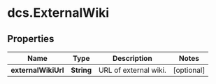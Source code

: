 # dcs.ExternalWiki

## Properties
Name | Type | Description | Notes
------------ | ------------- | ------------- | -------------
**externalWikiUrl** | **String** | URL of external wiki. | [optional] 
